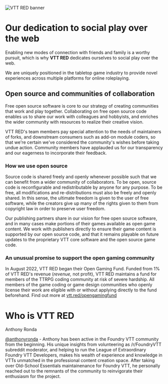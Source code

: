 ![VTT RED banner](https://user-images.githubusercontent.com/1410433/181913372-54ea403a-724f-4757-af14-b6524c29f606.jpg)


# Our dedication to social play over the web

Enabling new modes of connection with friends and family is a worthy pursuit, which is why **VTT RED** dedicates ourselves to social play over the web.

We are uniquely positioned in the tabletop game industry to provide novel experiences across multiple platforms for online roleplaying.

## Open source and communities of collaboration

Free open source software is core to our strategy of creating communities that work and play together. Collaborating on free open source code enables us to share our work with colleagues and hobbyists, and enriches the wider community with resources to realize their creative vision.

VTT RED's team members pay special attention to the needs of maintainers of forks, and downstream consumers such as add-on module coders, so that we're certain we've considered the community's wishes before taking undue action. Community members have applauded us for our transparency and our eagerness to incorporate their feedback.

### How we use open source

Source code is shared freely and openly whenever possible such that we can benefit from a wider community of collaborators. To be open, source code is reconfigurable and redistributable by anyone for any purpose. To be free, all modifications and re-distributions must also be freely and openly shared. In this sense, the ultimate freedom is given to the user of free software, while the creators give up many of the rights given to them from copyright law in order to preserve user freedom.

Our publishing partners share in our vision for free open source software, and in many cases make portions of their games available as open game content. We work with publishers directly to ensure their game content is supported by our open source code, and that it remains playable on future updates to the proprietary VTT core software and the open source game code.

### An unusual promise to support the open gaming community

In August 2022, VTT RED began their Open Gaming Fund. Funded from 1% of VTT RED's revenue (*revenue,* not profit), VTT RED maintains a fund for members of the TTRPG coding community at risk of severe hardship. All members of the game coding or game design communities who openly license their work are eligible with or without applying directly to the fund beforehand. Find out more at [vtt.red/opengamingfund](https://vtt.red/opengamingfund)

# Who is VTT RED

Anthony Ronda

[@anthonyronda](https://github.com/anthonyronda) - Anthony has been active in the Foundry VTT community from the beginning. His unique insights from volunteering as /r/FoundryVTT subreddit moderator, and helping to run the League of Extraordinary Foundry VTT Developers, makes his wealth of experience and knowledge in VTTs unmatched in the professional content creation space. After taking over Old-School Essentials maintainenance for Foundry VTT, he personally reached out to the remnants of the community to reinvigorate their enthusiasm for the project.
